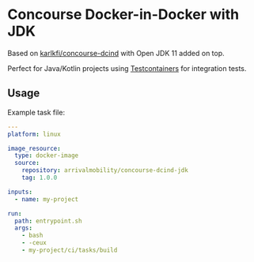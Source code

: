 # Concourse Docker-in-Docker with JDK
Based on [karlkfi/concourse-dcind](https://github.com/karlkfi/concourse-dcind) with Open JDK 11 added on top.

Perfect for Java/Kotlin projects using [Testcontainers](https://www.testcontainers.org/) for integration tests.

## Usage
Example task file: 
```yaml
---
platform: linux

image_resource:
  type: docker-image
  source:
    repository: arrivalmobility/concourse-dcind-jdk
    tag: 1.0.0

inputs:
  - name: my-project

run:
  path: entrypoint.sh
  args:
    - bash
    - -ceux
    - my-project/ci/tasks/build
```
